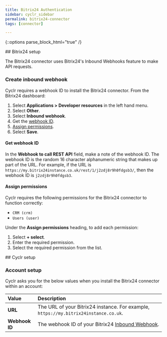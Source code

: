 ```yaml
---
title: Bitrix24 Authentication
sidebar: cyclr_sidebar
permalink: bitrix24-connector
tags: [connector]

---
```

{::options parse_block_html="true" /}
<section class="card">
## Bitrix24 setup

The Bitrix24 connector uses Bitrix24's Inbound Webhooks feature to make API requests.

<a name="create-inbound-webhook"></a>

### Create inbound webhook

Cyclr requires a webhook ID to install the Bitrix24 connector. From the Bitrix24 dashboard:

1. Select **Applications > Developer resources** in the left hand menu.
2. Select **Other**.
3. Select **Inbound webhook**.
4. Get the [webhook ID](#get-webhook-id).
5. [Assign permissions](#assign-permissions).
6. Select **Save**.

<a name="get-webhook-id"></a>

#### Get webhook ID

In the **Webhook to call REST API** field, make a note of the webhook ID. The webhook ID is the random 16 character alphanumeric string that makes up part of the URL. For example, if the URL is `https://my.bitrix24instance.co.uk/rest/1/j2zdj8r9h0fdgsb3/`, then the webhook ID is `j2zdj8r9h0fdgsb3`.

<a name="assign-permissions"></a>

#### Assign permissions

Cyclr requires the following permissions for the Bitrix24 connector to function correctly:

- `CRM (crm)`
- `Users (user)` 

Under the **Assign permissions** heading, to add each permission:

1. Select **+ select**.
2. Enter the required permission.
3. Select the required permission from the list.


</section>
<section class="card">
## Cyclr setup

### Account setup

Cyclr asks you for the below values when you install the Bitrix24 connector within an account:

| Value          | Description                                                  |
| :------------- | :----------------------------------------------------------- |
| **URL**        | The URL of your Bitrix24 instance. For example, `https://my.bitrix24instance.co.uk`. |
| **Webhook ID** | The webhook ID of your Bitrix24 [Inbound Webhook](#create-inbound-webhook). |

</section>
